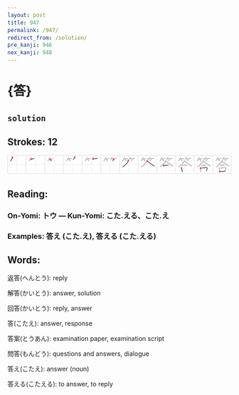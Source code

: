 ```yaml
---
layout: post
title: 947
permalink: /947/
redirect_from: /solution/
pre_kanji: 946
nex_kanji: 948
---
```


# {答}

## `solution`

## Strokes: 12

<div class="stroke"><img src="../images/E7AD94.png" /></div>

## Reading:

### On-Yomi: トウ &mdash; Kun-Yomi: こた.える、こた.え

### Examples: 答え (こた.え), 答える (こた.える)

## Words:

返答(へんとう): reply

解答(かいとう): answer, solution

回答(かいとう): reply, answer

答(こたえ): answer, response

答案(とうあん): examination paper, examination script

問答(もんどう): questions and answers, dialogue

答え(こたえ): answer (noun)

答える(こたえる): to answer, to reply
